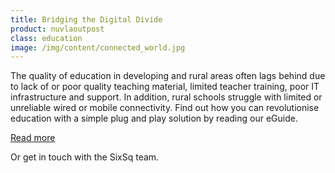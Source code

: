 ```yaml
---
title: Bridging the Digital Divide
product: nuvlaoutpost
class: education
image: /img/content/connected_world.jpg
---
```


The quality of education in developing and rural areas often lags behind due to lack of or poor quality teaching material, limited teacher training, poor IT infrastructure and support. In addition, rural schools struggle with limited or unreliable wired or mobile connectivity.  Find out how you can revolutionise education with a simple plug and play solution by reading our eGuide.

<a class="btn-sixsq color-3" href="https://media.sixsq.com/hubfs/Marketing%20Materials/eGuides/eGuide-Rural-schools-via-satellite.pdf"><i class="fa fa-plus-square-o"></i>  Read more</a>

Or get in touch with the SixSq team.
